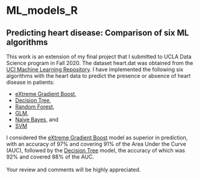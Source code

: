 # ML_models_R
## Predicting heart disease: Comparison of six ML algorithms<br />
This work is an extension of my final project that I submitted to UCLA Data Science program in Fall 2020. The dataset heart.dat was obtained from the [UCI Machine Learning Repository](https://archive.ics.uci.edu/ml/datasets/Statlog+%28Heart%29). I have implemented the following six algorithms with the heart data to predict the presence or absence of heart disease in patients:<br /> 
* [eXtreme Gradient Boost](https://github.com/tsegayeh/ml_models_in_R/blob/main/Part_2.1_Models_XGBoost.R),<br /> 
* [Decision Tree](https://github.com/tsegayeh/ml_models_in_R/blob/main/Part_2.2_DecisionTree.R), <br />
* [Random Forest](https://github.com/tsegayeh/ml_models_in_R/blob/main/Part_2.3_RandomF.R), <br />
* [GLM](https://github.com/tsegayeh/ml_models_in_R/blob/main/Part_2.4_GLM.R), <br />
* [Naive Bayes](https://github.com/tsegayeh/ml_models_in_R/blob/main/Part_2.4_NaiveB.R), and <br />
* [SVM](https://github.com/tsegayeh/ml_models_in_R/blob/main/Part_2.6_SVM.R) <br />

I considered the [eXtreme Gradient Boost](https://github.com/tsegayeh/ml_models_in_R/blob/main/Part_2.1_Models_XGBoost.R) model as superior in prediction, with an accuracy of 97% and covering 91% of the Area Under the Curve (AUC), followed by the [Decision Tree](https://github.com/tsegayeh/ml_models_in_R/blob/main/Part_2.2_DecisionTree.R) model, the accuracy of which was 92% and covered 88% of the AUC. <br /><br />
Your review and comments will be highly appreciated.<br />
